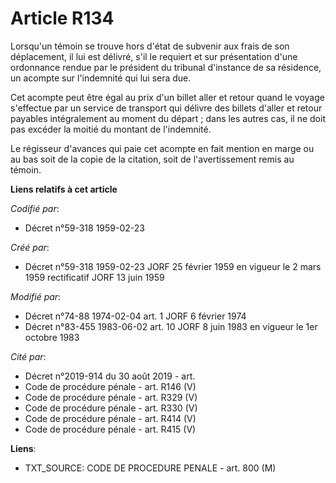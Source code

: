# Article R134

Lorsqu'un témoin se trouve hors d'état de subvenir aux frais de son déplacement, il lui est délivré, s'il le requiert et sur
présentation d'une ordonnance rendue par le président du tribunal d'instance de sa résidence, un acompte sur l'indemnité qui
lui sera due.

Cet acompte peut être égal au prix d'un billet aller et retour quand le voyage s'effectue par un service de transport qui
délivre des billets d'aller et retour payables intégralement au moment du départ ; dans les autres cas, il ne doit pas
excéder la moitié du montant de l'indemnité.

Le régisseur d'avances qui paie cet acompte en fait mention en marge ou au bas soit de la copie de la citation, soit de
l'avertissement remis au témoin.

**Liens relatifs à cet article**

_Codifié par_:

  - Décret n°59-318 1959-02-23

_Créé par_:

  - Décret n°59-318 1959-02-23 JORF 25 février 1959 en vigueur le 2 mars 1959 rectificatif JORF 13 juin 1959

_Modifié par_:

  - Décret n°74-88 1974-02-04 art. 1 JORF 6 février 1974
  - Décret n°83-455 1983-06-02 art. 10 JORF 8 juin 1983 en vigueur le 1er octobre 1983

_Cité par_:

  - Décret n°2019-914 du 30 août 2019 - art.
  - Code de procédure pénale - art. R146 (V)
  - Code de procédure pénale - art. R329 (V)
  - Code de procédure pénale - art. R330 (V)
  - Code de procédure pénale - art. R414 (V)
  - Code de procédure pénale - art. R415 (V)

**Liens**:

  - TXT_SOURCE: CODE DE PROCEDURE PENALE - art. 800 (M)
